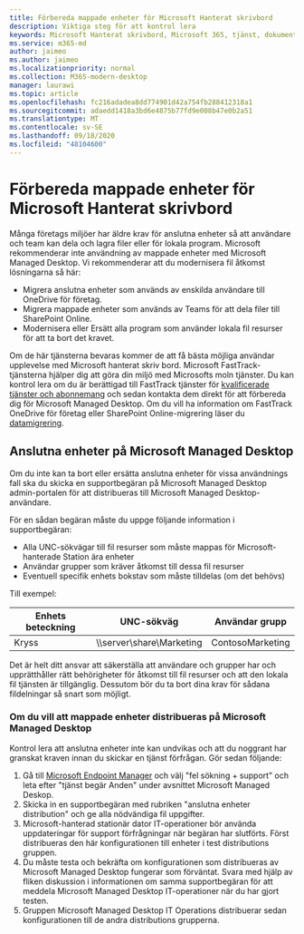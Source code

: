 ```yaml
---
title: Förbereda mappade enheter för Microsoft Hanterat skrivbord
description: Viktiga steg för att kontrol lera
keywords: Microsoft Hanterat skrivbord, Microsoft 365, tjänst, dokumentation
ms.service: m365-md
author: jaimeo
ms.author: jaimeo
ms.localizationpriority: normal
ms.collection: M365-modern-desktop
manager: laurawi
ms.topic: article
ms.openlocfilehash: fc216adadea8dd774901d42a754fb288412318a1
ms.sourcegitcommit: adaedd1418a3bd6e4875b77fd9e008b47e0b2a51
ms.translationtype: MT
ms.contentlocale: sv-SE
ms.lasthandoff: 09/18/2020
ms.locfileid: "48104600"
---
```

#  <a name="prepare-mapped-drives-for-microsoft-managed-desktop"></a>Förbereda mappade enheter för Microsoft Hanterat skrivbord

Många företags miljöer har äldre krav för anslutna enheter så att användare och team kan dela och lagra filer eller för lokala program. Microsoft rekommenderar inte användning av mappade enheter med Microsoft Managed Desktop. Vi rekommenderar att du modernisera fil åtkomst lösningarna så här:
  
- Migrera anslutna enheter som används av enskilda användare till OneDrive för företag. 
- Migrera mappade enheter som används av Teams för att dela filer till SharePoint Online. 
- Modernisera eller Ersätt alla program som använder lokala fil resurser för att ta bort det kravet.
  
Om de här tjänsterna bevaras kommer de att få bästa möjliga användar upplevelse med Microsoft hanterat skriv bord. Microsoft FastTrack-tjänsterna hjälper dig att göra din miljö med Microsofts moln tjänster. Du kan kontrol lera om du är berättigad till FastTrack tjänster för [kvalificerade tjänster och abonnemang](https://docs.microsoft.com/fasttrack/m365-eligible-services-and-plans) och sedan kontakta dem direkt för att förbereda dig för Microsoft Managed Desktop. Om du vill ha information om FastTrack OneDrive för företag eller SharePoint Online-migrering läser du [datamigrering](https://docs.microsoft.com/fasttrack/o365-data-migration).

## <a name="mapped-drives-on-microsoft-managed-desktop"></a>Anslutna enheter på Microsoft Managed Desktop
 
Om du inte kan ta bort eller ersätta anslutna enheter för vissa användnings fall ska du skicka en supportbegäran på Microsoft Managed Desktop admin-portalen för att distribueras till Microsoft Managed Desktop-användare.
    
För en sådan begäran måste du uppge följande information i supportbegäran: 

- Alla UNC-sökvägar till fil resurser som måste mappas för Microsoft-hanterade Station ära enheter 
- Användar grupper som kräver åtkomst till dessa fil resurser 
- Eventuell specifik enhets bokstav som måste tilldelas (om det behövs)

Till exempel:

| Enhets beteckning | UNC-sökväg | Användar grupp |
|--------------|----------|------------|
| Kryss  | \\\server\share\Marketing | ContosoMarketing |

Det är helt ditt ansvar att säkerställa att användare och grupper har och upprätthåller rätt behörigheter för åtkomst till fil resurser och att den lokala fil tjänsten är tillgänglig. Dessutom bör du ta bort dina krav för sådana fildelningar så snart som möjligt.

### <a name="to-have-mapped-drives-deployed-in-microsoft-managed-desktop"></a>Om du vill att mappade enheter distribueras på Microsoft Managed Desktop
 
Kontrol lera att anslutna enheter inte kan undvikas och att du noggrant har granskat kraven innan du skickar en tjänst förfrågan. Gör sedan följande:

1. Gå till [Microsoft Endpoint Manager](https://endpoint.microsoft.com/) och välj "fel sökning + support" och leta efter "tjänst begär Anden" under avsnittet Microsoft Managed Deskop.  
2. Skicka in en supportbegäran med rubriken "anslutna enheter distribution" och ge alla nödvändiga fil uppgifter.  
3. Microsoft-hanterad stationär dator IT-operationer bör använda uppdateringar för support förfrågningar när begäran har slutförts. Först distribueras den här konfigurationen till enheter i test distributions gruppen.  
4. Du måste testa och bekräfta om konfigurationen som distribueras av Microsoft Managed Desktop fungerar som förväntat. Svara med hjälp av fliken diskussion i informationen om samma supportbegäran för att meddela Microsoft Managed Desktop IT-operationer när du har gjort testen.  
5. Gruppen Microsoft Managed Desktop IT Operations distribuerar sedan konfigurationen till de andra distributions grupperna. 
